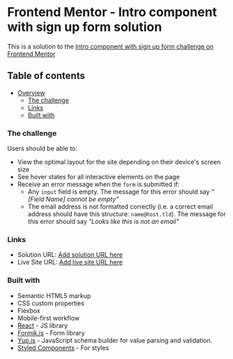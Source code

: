 # Frontend Mentor - Intro component with sign up form solution

This is a solution to the [Intro component with sign up form challenge on Frontend Mentor](https://www.frontendmentor.io/challenges/intro-component-with-signup-form-5cf91bd49edda32581d28fd1)
## Table of contents

- [Overview](#overview)
  - [The challenge](#the-challenge)
  - [Links](#links)
  - [Built with](#built-with)
### The challenge

Users should be able to:

- View the optimal layout for the site depending on their device's screen size
- See hover states for all interactive elements on the page
- Receive an error message when the `form` is submitted if:
  - Any `input` field is empty. The message for this error should say *"[Field Name] cannot be empty"*
  - The email address is not formatted correctly (i.e. a correct email address should have this structure: `name@host.tld`). The message for this error should say *"Looks like this is not an email"*

### Links

- Solution URL: [Add solution URL here](https://github.com/kodjohin/intro-component-with-signup-form)
- Live Site URL: [Add live site URL here](https://kodjohin.github.io/intro-component-with-signup-form/)

### Built with

- Semantic HTML5 markup
- CSS custom properties
- Flexbox
- Mobile-first workflow
- [React](https://reactjs.org/) - JS library
- [Formik.js](https://formik.org/) - Form library
- [Yup.js](https://github.com/jquense/yup/) -  JavaScript schema builder for value parsing and validation.
- [Styled Components](https://styled-components.com/) - For styles